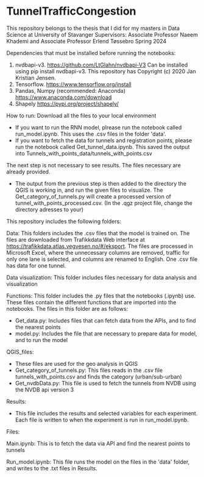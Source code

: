 # TunnelTrafficCongestion


This repository belongs to the thesis that I did for my masters in Data Science at University of Stavanger
Supervisors: Associate Professor Naeem Khademi and Associate Professor Erlend Tøssebro
Spring 2024

Dependencies that must be installed before running the notebooks:
1. nvdbapi-v3. https://github.com/LtGlahn/nvdbapi-V3 Can be installed using pip install nvdbapi-v3. This repository has Copyright (c) 2020 Jan Kristian Jensen. 
2. Tensorflow. https://www.tensorflow.org/install 
3. Pandas, Numpy (recommended: Anaconda) https://www.anaconda.com/download 
4. Shapely https://pypi.org/project/shapely/ 

How to run: 
Download all the files to your local environment
- If you want to run the RNN model, plrease run the notebook called run_model.ipynb. This uses the .csv files in the folder 'data'.
- If you want to fetch the data for tunnels and registration points, please run the notebook called Get_tunnel_data.ipynb. This saved the output into Tunnels_with_points_data/tunnels_with_points.csv

The next step is not necessary to see results. The files necessary are already provided. 
- The output from the previous step is then added to the directory the QGIS is working in, and run the given files to visualize. The Get_category_of_tunnels.py will create a processed version of tunnel_with_points_processed.csv. (In the .qgz project file, change the directory adresses to your)


This repository includes the following folders: 

Data:
This folders includes the .csv files that the model is trained on. The files are downloaded from Trafikkdata Web interface at https://trafikkdata.atlas.vegvesen.no/#/eksport. The files are processed in Microsoft Excel, where the unnecessary columns are removed, traffic for only one lane is selected, and columns are renamed to English. 
One .csv file has data for one tunnel. 

Data visualization: 
This folder includes files necessary for data analysis and visualization 

Functions: 
This folder includes the .py files that the notebooks (.ipynb) use. These files contain the different functions that are imported into the notebooks. The files in this folder are as follows: 
- Get_data.py: Includes files that can fetch data from the APIs, and to find the nearest points 
- model.py: Includes the file that are necessary to prepare data for model, and to run the model

QGIS_files:
- These files are used for the geo analysis in QGIS
- Get_category_of_tunnels.py: This files reads in the .csv file tunnels_with_points.csv and finds the category (urban/sub-urban)
- Get_nvdbData.py: This file is used to fetch the tunnels from NVDB using the NVDB api version 3

Results: 
- This file includes the results and selected variables for each experiment. Each file is written to when the experiment is run in run_model.ipynb. 

Files:

Main.ipynb: This is to fetch the data via API and find the nearest points to tunnels 

Run_model.ipynb: This file runs the model on the files in the 'data' folder, and writes to the .txt files in Results. 
